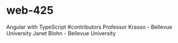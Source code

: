 # web-425
Angular with TypeScript
#contributors
Professor Krasso - Bellevue University
Janet Blohn - Bellevue University
